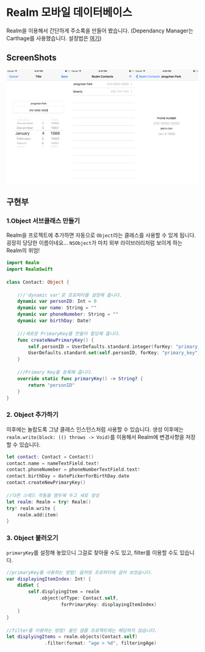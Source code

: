 # Realm 모바일 데이터베이스

Realm을 이용해서 간단하게 주소록을 만들어 봤습니다.
(Dependancy Manager는 Carthage를 사용했습니다. 설정법은 [여기](https://github.com/draupnir45/i.jongchan.park/blob/master/learning/Carthage_usage.md))

## ScreenShots
![](ScreenShots/ScreenShotForRealmContact.png)

## 구현부

### 1.Object 서브클래스 만들기
Realm을 프로젝트에 추가하면 자동으로 `Object`라는 클래스를 사용할 수 있게 됩니다. 굉장히 당당한 이름이네요... `NSObject`가 마치 외부 라이브러리처럼 보이게 하는 Realm의 위엄!

```swift
import Realm
import RealmSwift

class Contact: Object {
    
    ///'dynamic var'로 프로퍼티를 설정해 줍니다.
    dynamic var personID: Int = 0
    dynamic var name: String = ""
    dynamic var phoneNumeber: String = ""
    dynamic var birthDay: Date?
    
    ///새로운 PrimaryKey를 만들어 할당해 줍니다.
    func createNewPrimaryKey() {
        self.personID = UserDefaults.standard.integer(forKey: "primary_key") + 1
        UserDefaults.standard.set(self.personID, forKey: "primary_key")
    }
    
    ///Primary Key를 등록해 줍니다.
    override static func primaryKey() -> String? {
        return "personID"
    }
}
```

### 2. Object 추가하기
이후에는 놀랍도록 그냥 클래스 인스턴스처럼 사용할 수 있습니다.
생성 이후에는 `realm.write(block: (() throws -> Void)`를 이용해서 Realm에 변경사항을 저장할 수 있습니다.

```swift
let contact: Contact = Contact()
contact.name = nameTextField.text!
contact.phoneNumeber = phoneNumberTextField.text!
contact.birthDay = datePickerForBirthDay.date
contact.createNewPrimaryKey()

//다른 스레드 작동을 염두에 두고 새로 생성
let realm: Realm = try! Realm() 
try! realm.write {
    realm.add(item)
}
```

### 3. Object 불러오기
`primaryKey`를 설정해 놓았으니 그걸로 찾아올 수도 있고, filter를 이용할 수도 있습니다.

```swift
//primaryKey를 사용하는 방법! 옵저빙 프로퍼티에 걸어 보았습니다.
var displayingItemIndex: Int! {
    didSet {
        self.displyingItem = realm
            .object(ofType: Contact.self,
                    forPrimaryKey: displayingItemIndex)
    }
}

//filter를 이용하는 방법! 올린 샘플 프로젝트에는 해당하지 않습니다.
let displyingItems = realm.objects(Contact.self)
			  .filter(format: "age > %d", filteringAge)
```

